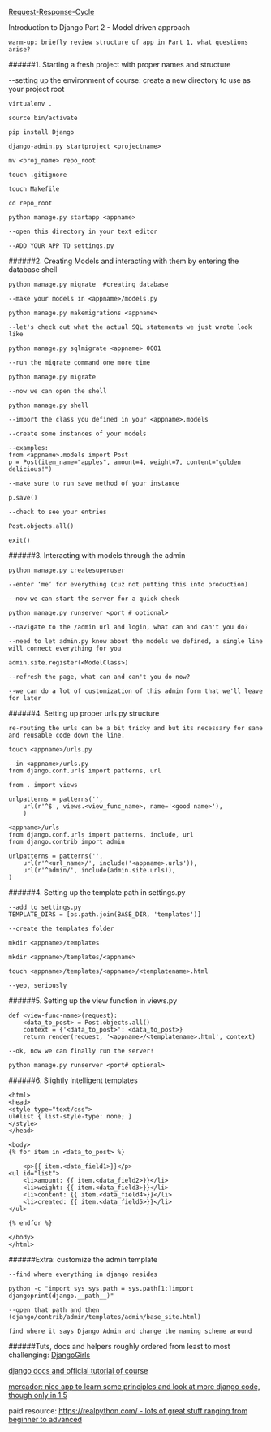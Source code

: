 [Request-Response-Cycle](http://rnevius.github.io/django_request_response_cycle.png)

Introduction to Django Part 2 - Model driven approach 

    warm-up: briefly review structure of app in Part 1, what questions arise?

######1. Starting a fresh project with proper names and structure         

--setting up the environment of course:
create a new directory to use as your project root    

    virtualenv .

    source bin/activate

    pip install Django

    django-admin.py startproject <projectname>

    mv <proj_name> repo_root

    touch .gitignore

    touch Makefile

    cd repo_root  

    python manage.py startapp <appname>

    --open this directory in your text editor

    --ADD YOUR APP TO settings.py

######2. Creating Models and interacting with them by entering the database shell    

    python manage.py migrate  #creating database

    --make your models in <appname>/models.py

    python manage.py makemigrations <appname>

    --let's check out what the actual SQL statements we just wrote look like

    python manage.py sqlmigrate <appname> 0001

    --run the migrate command one more time

    python manage.py migrate

    --now we can open the shell

    python manage.py shell

    --import the class you defined in your <appname>.models

    --create some instances of your models

    --examples: 
    from <appname>.models import Post
    p = Post(item_name="apples", amount=4, weight=7, content="golden delicious!")

    --make sure to run save method of your instance

    p.save()

    --check to see your entries

    Post.objects.all()

    exit()

######3. Interacting with models through the admin 

    python manage.py createsuperuser

    --enter ‘me’ for everything (cuz not putting this into production)

    --now we can start the server for a quick check

    python manage.py runserver <port # optional>

    --navigate to the /admin url and login, what can and can't you do?

    --need to let admin.py know about the models we defined, a single line will connect everything for you

    admin.site.register(<ModelClass>)

    --refresh the page, what can and can't you do now?

    --we can do a lot of customization of this admin form that we'll leave for later

######4. Setting up proper urls.py structure

    re-routing the urls can be a bit tricky and but its necessary for sane and reusable code down the line.

    touch <appname>/urls.py

    --in <appname>/urls.py
    from django.conf.urls import patterns, url

    from . import views

    urlpatterns = patterns('',
        url(r'^$', views.<view_func_name>, name='<good name>'),
        )

    <appname>/urls
    from django.conf.urls import patterns, include, url
    from django.contrib import admin

    urlpatterns = patterns('',
        url(r'^<url_name>/', include('<appname>.urls')),
        url(r'^admin/', include(admin.site.urls)),
    )

######4. Setting up the template path in settings.py     
    
    --add to settings.py
    TEMPLATE_DIRS = [os.path.join(BASE_DIR, 'templates')]

    --create the templates folder

    mkdir <appname>/templates

    mkdir <appname>/templates/<appname>

    touch <appname>/templates/<appname>/<templatename>.html

    --yep, seriously

######5. Setting up the view function in views.py

    def <view-func-name>(request):
        <data_to_post> = Post.objects.all()
        context = {'<data_to_post>': <data_to_post>}
        return render(request, '<appname>/<templatename>.html', context)

    --ok, now we can finally run the server!

    python manage.py runserver <port# optional>

######6. Slightly intelligent templates

    <html> 
    <head> 
    <style type="text/css"> 
    ul#list { list-style-type: none; } 
    </style> 
    </head> 

    <body>
    {% for item in <data_to_post> %}
     
        <p>{{ item.<data_field1>}}</p>
    <ul id="list">
        <li>amount: {{ item.<data_field2>}}</li>
        <li>weight: {{ item.<data_field3>}}</li>
        <li>content: {{ item.<data_field4>}}</li>
        <li>created: {{ item.<data_field5>}}</li>
    </ul>

    {% endfor %}

    </body>
    </html>

######Extra: customize the admin template

    --find where everything in django resides    

    python -c "import sys sys.path = sys.path[1:]import djangoprint(django.__path__)"    

    --open that path and then 
    (django/contrib/admin/templates/admin/base_site.html)

    find where it says Django Admin and change the naming scheme around

######Tuts, docs and helpers roughly ordered from least to most challenging:
[DjangoGirls](http://tutorial.djangogirls.org/en/index.html)

[django docs and official tutorial of course](https://docs.djangoproject.com/en/1.7/)

[mercador: nice app to learn some principles and look at more django code, though only in 1.5](http://django-marcador.keimlink.de/en/index.html)

paid resource: [https://realpython.com/ - lots of great stuff ranging from beginner to advanced](https://realpython.com/)
 